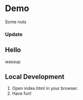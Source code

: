 # Demo

Some nuts

### Update

## Hello

wassup

## Local Development

1. Open index.html in your browser.
2. Have fun!